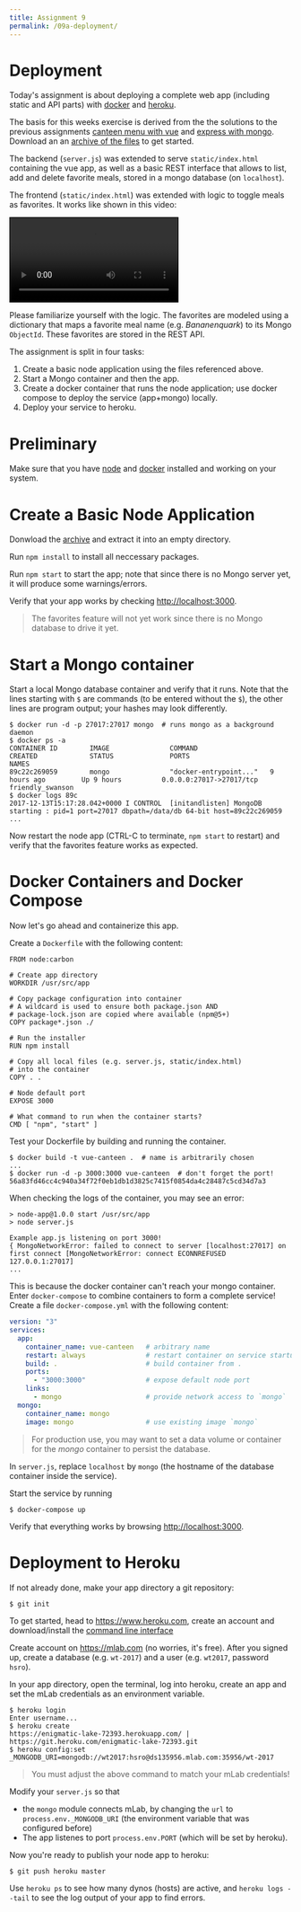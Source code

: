 ```yaml
---
title: Assignment 9
permalink: /09a-deployment/
---
```


# Deployment

Today's assignment is about deploying a complete web app (including static and API parts) with [docker](https://www.docker.com/) and [heroku](https://www.heroku.com/).

The basis for this weeks exercise is derived from the the solutions to the previous assignments [canteen menu with vue](/08a-vuejs/) and [express with mongo](/07a-express-db/).
Download an an [archive of the files](/09a-deployment.zip) to get started.

The backend (`server.js`) was extended to serve `static/index.html` containing the vue app, as well as a basic REST interface that allows to list, add and delete favorite meals, stored in a mongo database (on `localhost`).

The frontend (`static/index.html`) was extended with logic to toggle meals as favorites.
It works like shown in this video:

<video controls src="/assets/vue-node-docker.mp4" style="border: 1px solid black; max-with: 100%"></video>

Please familiarize yourself with the logic.
The favorites are modeled using a dictionary that maps a favorite meal name (e.g. _Bananenquark_) to its Mongo `ObjectId`.
These favorites are stored in the REST API.

The assignment is split in four tasks:

1. Create a basic node application using the files referenced above.
2. Start a Mongo container and then the app.
3. Create a docker container that runs the node application; use docker compose to deploy the service (app+mongo) locally.
4. Deploy your service to heroku.


# Preliminary

Make sure that you have [node](https://nodejs.org/) and [docker](https://www.docker.com/) installed and working on your system.


# Create a Basic Node Application

Donwload the [archive](/09a-deployment.zip) and extract it into an empty directory.

Run `npm install` to install all neccessary packages.

Run `npm start` to start the app; note that since there is no Mongo server yet, it will produce some warnings/errors.

Verify that your app works by checking <http://localhost:3000>.

> The favorites feature will not yet work since there is no Mongo database to drive it yet.


# Start a Mongo container

Start a local Mongo database container and verify that it runs.
Note that the lines starting with `$` are commands (to be entered without the `$`), the other lines are program output; your hashes may look differently.

```
$ docker run -d -p 27017:27017 mongo  # runs mongo as a background daemon
$ docker ps -a
CONTAINER ID        IMAGE               COMMAND                  CREATED             STATUS              PORTS                      NAMES
89c22c269059        mongo               "docker-entrypoint..."   9 hours ago         Up 9 hours          0.0.0.0:27017->27017/tcp   friendly_swanson
$ docker logs 89c
2017-12-13T15:17:28.042+0000 I CONTROL  [initandlisten] MongoDB starting : pid=1 port=27017 dbpath=/data/db 64-bit host=89c22c269059
...
```

Now restart the node app (CTRL-C to terminate, `npm start` to restart) and verify that the favorites feature works as expected.


# Docker Containers and Docker Compose

Now let's go ahead and containerize this app.

Create a `Dockerfile` with the following content:

```
FROM node:carbon

# Create app directory
WORKDIR /usr/src/app

# Copy package configuration into container
# A wildcard is used to ensure both package.json AND
# package-lock.json are copied where available (npm@5+)
COPY package*.json ./

# Run the installer
RUN npm install

# Copy all local files (e.g. server.js, static/index.html)
# into the container
COPY . .

# Node default port
EXPOSE 3000

# What command to run when the container starts?
CMD [ "npm", "start" ]
```

Test your Dockerfile by building and running the container.

```
$ docker build -t vue-canteen .  # name is arbitrarily chosen
...
$ docker run -d -p 3000:3000 vue-canteen  # don't forget the port!
56a83fd46cc4c940a34f72f0eb1db1d3825c7415f0854da4c28487c5cd34d7a3
```

When checking the logs of the container, you may see an error:

```
> node-app@1.0.0 start /usr/src/app
> node server.js

Example app.js listening on port 3000!
{ MongoNetworkError: failed to connect to server [localhost:27017] on first connect [MongoNetworkError: connect ECONNREFUSED 127.0.0.1:27017]
...
```

This is because the docker container can't reach your mongo container.
Enter `docker-compose` to combine containers to form a complete service!
Create a file `docker-compose.yml` with the following content:

```yaml
version: "3"
services:
  app:
    container_name: vue-canteen   # arbitrary name
    restart: always               # restart container on service startup?
    build: .                      # build container from .
    ports:
      - "3000:3000"               # expose default node port
    links:
      - mongo                     # provide network access to `mongo`
  mongo:
    container_name: mongo
    image: mongo                  # use existing image `mongo`
```

> For production use, you may want to set a data volume or container for the _mongo_ container to persist the database.

In `server.js`, replace `localhost` by `mongo` (the hostname of the database container inside the service).

Start the service by running

```
$ docker-compose up
```

Verify that everything works by browsing <http://localhost:3000>.


# Deployment to Heroku

If not already done, make your app directory a git repository:

```
$ git init
```

To get started, head to <https://www.heroku.com>, create an account and download/install the [command line interface](https://devcenter.heroku.com/articles/heroku-cli)

Create account on <https://mlab.com> (no worries, it's free).
After you signed up, create a database (e.g. `wt-2017`) and a user (e.g. `wt2017`, password `hsro`).

In your app directory, open the terminal, log into heroku, create an app and set the mLab credentials as an environment variable.

```
$ heroku login
Enter username...
$ heroku create
https://enigmatic-lake-72393.herokuapp.com/ | https://git.heroku.com/enigmatic-lake-72393.git
$ heroku config:set _MONGODB_URI=mongodb://wt2017:hsro@ds135956.mlab.com:35956/wt-2017
```

> You must adjust the above command to match your mLab credentials!

Modify your `server.js` so that 
- the `mongo` module connects mLab, by changing the `url` to `process.env._MONGODB_URI` (the environment variable that was configured before)
- The app listenes to port `process.env.PORT` (which will be set by heroku).

Now you're ready to publish your node app to heroku:

```
$ git push heroku master
```

Use `heroku ps` to see how many dynos (hosts) are active, and `heroku logs --tail` to see the log output of your app to find errors.

